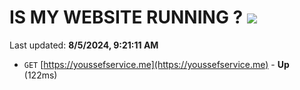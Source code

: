 # IS MY WEBSITE RUNNING ? [![](https://img.shields.io/static/v1?label=Sponsor&message=%E2%9D%A4&logo=GitHub&color=%23fe8e86)](https://github.com/sponsors/Youssef-Lehmam)

Last updated: **8/5/2024, 9:21:11 AM**

- `GET` [https://youssefservice.me](https://youssefservice.me) - **Up** (122ms)
